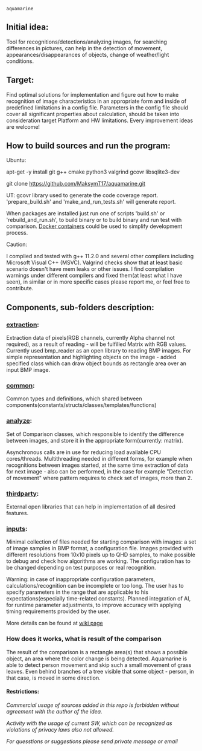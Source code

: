 ` aquamarine `

## Initial idea:
Tool for recognitions/detections/analyzing images, for searching differences in pictures, can help in the detection of movement, appearances/disappearances of objects, change of weather/light conditions.

## Target: 
Find optimal solutions for implementation and figure out how to make recognition of image characteristics in an appropriate form and inside of predefined limitations in a config file. Parameters in the config file should cover all significant properties about calculation, should be taken into consideration target Platform and HW limitations. Every improvement ideas are welcome!

## How to build sources and run the program:

Ubuntu:

apt-get -y install git g++ cmake python3 valgrind gcovr libsqlite3-dev

git clone https://github.com/MaksymT17/aquamarine.git

UT:
gcovr library used to generate the code coverage report. 'prepare_build.sh' and 'make_and_run_tests.sh' will generate report.

When packages are installed just run one of scripts 'build.sh' or 'rebuild_and_run.sh', to build binary or to build binary and run test with comparison.
[Docker containers](https://github.com/MaksymT17/aquamarine_docker) could be used to simplify development process.

Caution:

I complied and tested with g++ 11.2.0 and several other compilers including Microsoft Visual C++ (MSVC). Valgrind checks show that at least basic scenario doesn't have mem leaks or other issues. I find compilation warnings under different compilers and fixed them(at least what I have seen), in similar or in more specific cases please report me, or feel free to contribute.

## Components, sub-folders description:

### [extraction](https://github.com/MaksymT17/aquamarine/tree/master/extraction):
Extraction data of pixels(RGB channels, currently Alpha channel not required), as a result of reading - will be fulfilled Matrix with RGB values. Currently used bmp_reader as an open library to reading BMP images. For simple representation and highlighting objects on the image - added specified class which can draw object bounds as rectangle area over an input BMP image.

### [common](https://github.com/MaksymT17/aquamarine/tree/master/common):
Common types and definitions, which shared between components(constants/structs/classes/templates/functions)

### [analyze](https://github.com/MaksymT17/aquamarine/tree/master/analyze):
Set of Comparison classes, which responsible to identify the difference between images, and store it in the appropriate form(currently: matrix).

Asynchronous calls are in use for reducing load available CPU cores/threads. Multithreading needed in different forms, for example when recognitions between images started, at the same time extraction of data for next image - also can be performed, in the case for example "Detection of movement" where pattern requires to check set of images, more than 2.

### [thirdparty](https://github.com/MaksymT17/aquamarine/tree/master/thirdparty):
External open libraries that can help in implementation of all desired features.

### [inputs](https://github.com/MaksymT17/aquamarine/tree/master/inputs):
Minimal collection of files needed for starting comparison with images: a set of image samples in BMP format, a configuration file. Images provided with different resolutions from 10x10 pixels up to QHD samples, to make possible to debug and check how algorithms are working. The configuration has to be changed depending on test purposes or real recognition. 

Warning: in case of inappropriate configuration parameters, calculations/recognition can be incomplete or too long. The user has to specify parameters in the range that are applicable to his expectations(especially time-related constants). Planned integration of AI, for runtime parameter adjustments, to improve accuracy with applying timing requirements provided by the user.


More details can be found at [wiki page](https://github.com/MaksymT17/aquamarine/wiki)


### How does it works, what is result of the comparison
The result of the comparison is a rectangle area(s) that shows a possible object, an area where the color change is being detected. Aquamarine is able to detect person movement and skip such a small movement of grass leaves. Even behind branches of a tree visible that some object - person, in that case, is moved in some direction.

#### Restrictions:
_Commercial usage of sources added in this repo is forbidden without agreement with the author of the idea._

_Activity with the usage of current SW, which can be recognized as violations of privacy laws also not allowed._

_For quesstions or suggestions please send private message or email_
